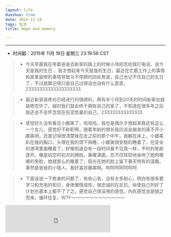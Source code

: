```yaml
---
layout: life
duoshuo: true
date: 2015-11-18
tags: 生活
title: Hope and memory

---
```


*******

* 时间戳：2015年 11月 18日 星期三 23:19:56 CST

> * 今天早晨我在带着爸爸去新家的路上的时候小玮同志给我打电话，说今天是我的生日 ，我才想起来今天是我的生日，最近在忙着工作上的事情和家里装修的事情导致马不停蹄的四处奔波，自己也记不住自己的生日了，不过就算记得只是自己过得话也没有什么意思，23333333333333333333.

> * 最近新家装修也已经进行的很顺利，再有半个月到20天的时间新家也就装修完毕了，届时我们就会终于拥有自己的家了，不知道在很多年之后我还会不会怀念现在衔泥筑巢的自己。233333333333333

> * 感觉好久没有看见小娜美了，哈哈哈。我也是偶尔才想起来我还有这么一个女儿，感觉好不称职啊，随着年龄的增长我应该会越发的离不开小娜美吧，还是记得很清楚我在走之前的那个中午，我躺在床上，小娜美趴在我的胸口，头埋在我的颈下熟睡，小娜美很安稳的睡着了，在安全的港湾里面睡着了，好像知道会有一段时间看不见我一样，不时的笑颜逐开。像是初恋时初次的拥抱，春暖满面，忍不住轻轻地亲吻了她肉嘟嘟的笑脸，她就那么的睡着了，阳光在她的脸上留下春天特有的温暖。果然是爸爸的小情人，我好喜欢娜美啊。哟呵呵呵呵呵呵

> * 下面该说一下修身的问题了，有些心急，没有太多耐心，明白有很多要学习和充电的知识，身体懒惰成性，很忠诚的在反抗，纵使自己列好了计划也基本上都不了了之。感觉自己很没用的感觉。内疚感觉总是随之而来，循环往复。WTF～～～～～～～～～～～～

<iframe frameborder="no" border="0" marginwidth="0" marginheight="0" width=330 height=86 src="http://music.163.com/outchain/player?type=2&id=4950181&auto=1&height=66"></iframe>
